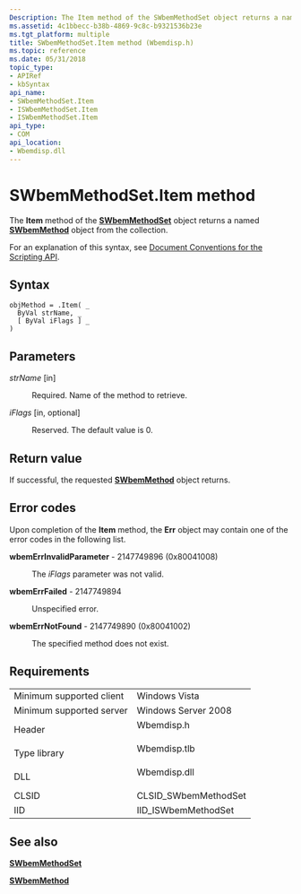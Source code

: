 ```yaml
---
Description: The Item method of the SWbemMethodSet object returns a named SWbemMethod object from the collection.
ms.assetid: 4c1bbecc-b38b-4869-9c8c-b9321536b23e
ms.tgt_platform: multiple
title: SWbemMethodSet.Item method (Wbemdisp.h)
ms.topic: reference
ms.date: 05/31/2018
topic_type: 
- APIRef
- kbSyntax
api_name: 
- SWbemMethodSet.Item
- ISWbemMethodSet.Item
- ISWbemMethodSet.Item
api_type: 
- COM
api_location: 
- Wbemdisp.dll
---
```


# SWbemMethodSet.Item method

The **Item** method of the [**SWbemMethodSet**](swbemmethodset.md) object returns a named [**SWbemMethod**](swbemmethod.md) object from the collection.

For an explanation of this syntax, see [Document Conventions for the Scripting API](document-conventions-for-the-scripting-api.md).

## Syntax


```VB
objMethod = .Item( _
  ByVal strName, _
  [ ByVal iFlags ] _
)
```



## Parameters

<dl> <dt>

*strName* \[in\]
</dt> <dd>

Required. Name of the method to retrieve.

</dd> <dt>

*iFlags* \[in, optional\]
</dt> <dd>

Reserved. The default value is 0.

</dd> </dl>

## Return value

If successful, the requested [**SWbemMethod**](swbemmethod.md) object returns.

## Error codes

Upon completion of the **Item** method, the **Err** object may contain one of the error codes in the following list.

<dl> <dt>

**wbemErrInvalidParameter** - 2147749896 (0x80041008)
</dt> <dd>

The *iFlags* parameter was not valid.

</dd> <dt>

**wbemErrFailed** - 2147749894
</dt> <dd>

Unspecified error.

</dd> <dt>

**wbemErrNotFound** - 2147749890 (0x80041002)
</dt> <dd>

The specified method does not exist.

</dd> </dl>

## Requirements



|                                     |                                                                                         |
|-------------------------------------|-----------------------------------------------------------------------------------------|
| Minimum supported client<br/> | Windows Vista<br/>                                                                |
| Minimum supported server<br/> | Windows Server 2008<br/>                                                          |
| Header<br/>                   | <dl> <dt>Wbemdisp.h</dt> </dl>   |
| Type library<br/>             | <dl> <dt>Wbemdisp.tlb</dt> </dl> |
| DLL<br/>                      | <dl> <dt>Wbemdisp.dll</dt> </dl> |
| CLSID<br/>                    | CLSID\_SWbemMethodSet<br/>                                                        |
| IID<br/>                      | IID\_ISWbemMethodSet<br/>                                                         |



## See also

<dl> <dt>

[**SWbemMethodSet**](swbemmethodset.md)
</dt> <dt>

[**SWbemMethod**](swbemmethod.md)
</dt> </dl>

 

 




